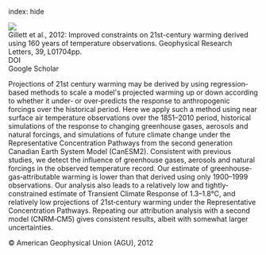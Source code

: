 index: hide

<div class="Citation">
    <div class="Citation-thumb CitationThumb-linked"  data-href="https://doi.org/10.1029/2011gl050226">
      <img src="https://static.claimspace.cloud/climate-study-static/refs/thumbs/10/Gillett_et_al_2012-thumb.png" />
    </div>

  <div class="Citation-body">
    <div class="Citation-text">Gillett et al., 2012: Improved constraints on 21st-century warming derived using 160 years of temperature observations. <span class="Article-journal">Geophysical Research Letters, </span><span class="Article-volume">39, </span>L01704pp.</div>
    <div class="Citation-links">
      <div class="CitationLink" data-href="https://doi.org/10.1029/2011gl050226">
        <div class="CitationLink-icon CitationLink-Doi"></div>
        <div class="CitationLink-text">DOI</div>
      </div>
      <div class="CitationLink" data-href="https://scholar.google.com/scholar?q=10.1029/2011gl050226">
        <div class="CitationLink-icon CitationLink-Scholar"></div>
        <div class="CitationLink-text">Google Scholar</div>
      </div>
    </div>
  </div>
</div>

Projections of 21st century warming may be derived by using regression‐based methods to scale a model's projected warming up or down according to whether it under‐ or over‐predicts the response to anthropogenic forcings over the historical period. Here we apply such a method using near surface air temperature observations over the 1851–2010 period, historical simulations of the response to changing greenhouse gases, aerosols and natural forcings, and simulations of future climate change under the Representative Concentration Pathways from the second generation Canadian Earth System Model (CanESM2). Consistent with previous studies, we detect the influence of greenhouse gases, aerosols and natural forcings in the observed temperature record. Our estimate of greenhouse‐gas‐attributable warming is lower than that derived using only 1900–1999 observations. Our analysis also leads to a relatively low and tightly‐constrained estimate of Transient Climate Response of 1.3–1.8°C, and relatively low projections of 21st‐century warming under the Representative Concentration Pathways. Repeating our attribution analysis with a second model (CNRM‐CM5) gives consistent results, albeit with somewhat larger uncertainties.

<div class="Citation-copy">
&copy; American Geophysical Union (AGU), 2012
</div>